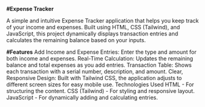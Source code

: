 **#Expense Tracker**

A simple and intuitive Expense Tracker application that helps you keep track of your income and expenses. 
Built using HTML, CSS (Tailwind), and JavaScript, this project dynamically displays transaction entries and calculates the remaining balance based on your inputs.


**#Features**
Add Income and Expense Entries: Enter the type and amount for both income and expenses.
Real-Time Calculation: Updates the remaining balance and total expenses as you add entries.
Transaction Table: Shows each transaction with a serial number, description, and amount.
Clear, Responsive Design: Built with Tailwind CSS, the application adjusts to different screen sizes for easy mobile use.
Technologies Used
HTML - For structuring the content.
CSS (Tailwind) - For styling and responsive layout.
JavaScript - For dynamically adding and calculating entries.
